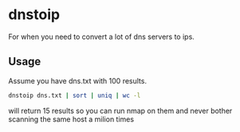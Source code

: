 #  dnstoip
For when you need to convert a lot of dns servers to ips.

## Usage

Assume you have dns.txt with 100 results.
```bash
dnstoip dns.txt | sort | uniq | wc -l 
```
will return 15 results so you can run nmap on them and never bother scanning the same host a milion times
